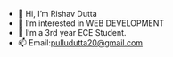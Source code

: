 - 👋 Hi, I’m Rishav Dutta
- 👀 I’m interested in WEB DEVELOPMENT
- 🌱 I’m a 3rd year ECE Student.
- 📫 Email:pulludutta20@gmail.com

<!---
Pullu05/Pullu05 is a ✨ special ✨ repository because its `README.md` (this file) appears on your GitHub profile.
You can click the Preview link to take a look at your changes.
--->
